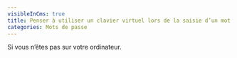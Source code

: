 ```yaml
---
visibleInCms: true
title: Penser à utiliser un clavier virtuel lors de la saisie d’un mot de passe
categories: Mots de passe
---
```

Si vous n’êtes pas sur votre ordinateur.